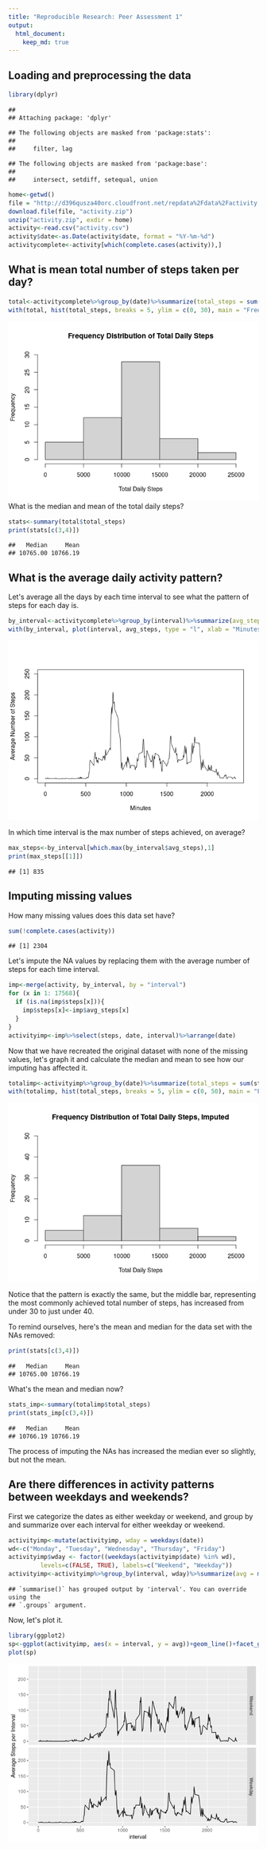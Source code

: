 ```yaml
---
title: "Reproducible Research: Peer Assessment 1"
output: 
  html_document:
    keep_md: true
---
```


## Loading and preprocessing the data


```r
library(dplyr)
```

```
## 
## Attaching package: 'dplyr'
```

```
## The following objects are masked from 'package:stats':
## 
##     filter, lag
```

```
## The following objects are masked from 'package:base':
## 
##     intersect, setdiff, setequal, union
```

```r
home<-getwd()
file = "http://d396qusza40orc.cloudfront.net/repdata%2Fdata%2Factivity.zip"
download.file(file, "activity.zip")
unzip("activity.zip", exdir = home)
activity<-read.csv("activity.csv")
activity$date<-as.Date(activity$date, format = "%Y-%m-%d")
activitycomplete<-activity[which(complete.cases(activity)),]
```

## What is mean total number of steps taken per day?


```r
total<-activitycomplete%>%group_by(date)%>%summarize(total_steps = sum(steps))
with(total, hist(total_steps, breaks = 5, ylim = c(0, 30), main = "Frequency Distribution of Total Daily Steps", xlab = "Total Daily Steps"))
```

![](PA1_template_files/figure-html/unnamed-chunk-2-1.png)<!-- -->
What is the median and mean of the total daily steps?

```r
stats<-summary(total$total_steps)
print(stats[c(3,4)])
```

```
##   Median     Mean 
## 10765.00 10766.19
```

## What is the average daily activity pattern?

Let's average all the days by each time interval to see what the pattern of steps for each day is.

```r
by_interval<-activitycomplete%>%group_by(interval)%>%summarize(avg_steps = mean(steps))
with(by_interval, plot(interval, avg_steps, type = "l", xlab = "Minutes", ylab = "Average Number of Steps", ylim = c(0, 250)))
```

![](PA1_template_files/figure-html/scatterplot-1.png)<!-- -->

In which time interval is the max number of steps achieved, on average?

```r
max_steps<-by_interval[which.max(by_interval$avg_steps),1]
print(max_steps[[1]])
```

```
## [1] 835
```

## Imputing missing values

How many missing values does this data set have?


```r
sum(!complete.cases(activity))
```

```
## [1] 2304
```

Let's impute the NA values by replacing them with the average number of steps for each time interval.


```r
imp<-merge(activity, by_interval, by = "interval")
for (x in 1: 17568){
  if (is.na(imp$steps[x])){
    imp$steps[x]<-imp$avg_steps[x]
  }
}
activityimp<-imp%>%select(steps, date, interval)%>%arrange(date)
```

Now that we have recreated the original dataset with none of the missing values, let's graph it and calculate the median and mean to see how our imputing has affected it.


```r
totalimp<-activityimp%>%group_by(date)%>%summarize(total_steps = sum(steps))
with(totalimp, hist(total_steps, breaks = 5, ylim = c(0, 50), main = "Frequency Distribution of Total Daily Steps, Imputed", xlab = "Total Daily Steps"))
```

![](PA1_template_files/figure-html/unnamed-chunk-7-1.png)<!-- -->

Notice that the pattern is exactly the same, but the middle bar, representing the most commonly achieved total number of steps, has increased from under 30 to just under 40.

To remind ourselves, here's the mean and median for the data set with the NAs removed:


```r
print(stats[c(3,4)])
```

```
##   Median     Mean 
## 10765.00 10766.19
```

What's the mean and median now?


```r
stats_imp<-summary(totalimp$total_steps)
print(stats_imp[c(3,4)])
```

```
##   Median     Mean 
## 10766.19 10766.19
```

The process of imputing the NAs has increased the median ever so slightly, but not the mean.

## Are there differences in activity patterns between weekdays and weekends?

First we categorize the dates as either weekday or weekend, and group by and summarize over each interval for either weekday or weekend.

```r
activityimp<-mutate(activityimp, wday = weekdays(date))
wd<-c("Monday", "Tuesday", "Wednesday", "Thursday", "Friday")
activityimp$wday <- factor((weekdays(activityimp$date) %in% wd), 
         levels=c(FALSE, TRUE), labels=c("Weekend", "Weekday"))
activityimp<-activityimp%>%group_by(interval, wday)%>%summarize(avg = mean(steps))
```

```
## `summarise()` has grouped output by 'interval'. You can override using the
## `.groups` argument.
```

Now, let's plot it.

```r
library(ggplot2)
sp<-ggplot(activityimp, aes(x = interval, y = avg))+geom_line()+facet_grid(wday ~.)+ylab("Average Steps per Interval")
plot(sp)
```

![](PA1_template_files/figure-html/unnamed-chunk-11-1.png)<!-- -->
